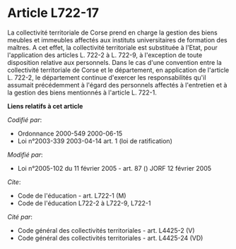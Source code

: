 # Article L722-17

La collectivité territoriale de Corse prend en charge la gestion des biens meubles et immeubles affectés aux instituts
universitaires de formation des maîtres. A cet effet, la collectivité territoriale est substituée à l'Etat, pour
l'application des articles L. 722-2 à L. 722-9, à l'exception de toute disposition relative aux personnels. Dans le cas d'une
convention entre la collectivité territoriale de Corse et le département, en application de l'article L. 722-2, le
département continue d'exercer les responsabilités qu'il assumait précédemment à l'égard des personnels affectés à
l'entretien et à la gestion des biens mentionnés à l'article L. 722-1.

**Liens relatifs à cet article**

_Codifié par_:

  - Ordonnance 2000-549 2000-06-15
  - Loi n°2003-339 2003-04-14 art. 1 (loi de ratification)

_Modifié par_:

  - Loi n°2005-102 du 11 février 2005 - art. 87 () JORF 12 février 2005

_Cite_:

  - Code de l'éducation - art. L722-1 (M)
  - Code de l'éducation L722-2 à L722-9, L722-1

_Cité par_:

  - Code général des collectivités territoriales - art. L4425-2 (V)
  - Code général des collectivités territoriales - art. L4425-24 (VD)
